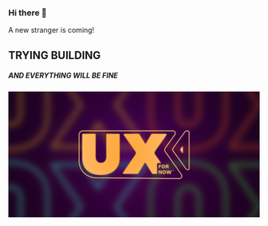 ### Hi there 👋

A new stranger is coming!

## TRYING BUILDING  

##### AND EVERYTHING WILL BE FINE

<img src="https://github.com/OndayX/OndayX/blob/main/gihub.png" width="auto">


<!--
**OndayX/OndayX** is a ✨ _special_ ✨ repository because its `README.md` (this file) appears on your GitHub profile.

Here are some ideas to get you started:

- 🔭 I’m currently working on ...
- 🌱 I’m currently learning ...
- 👯 I’m looking to collaborate on ...
- 🤔 I’m looking for help with ...
- 💬 Ask me about ...
- 📫 How to reach me: ...
- 😄 Pronouns: ...
- ⚡ Fun fact: ...
-->


